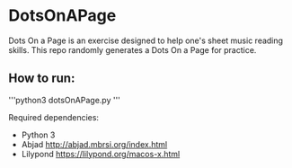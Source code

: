 # DotsOnAPage
Dots On a Page is an exercise designed to help one's sheet music reading skills. This repo randomly generates a Dots On a Page for practice.  

## How to run:
'''python3 dotsOnAPage.py '''

Required dependencies:
* Python 3
* Abjad http://abjad.mbrsi.org/index.html
* Lilypond https://lilypond.org/macos-x.html
